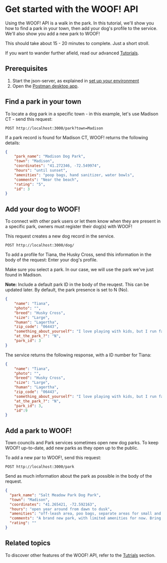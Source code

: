 # Get started with the WOOF! API
Using the WOOF! API is a walk in the park. 
In this tutorial, we'll show you how to find a park in your town, then add your dog's profile to the service. 
We'll also show you add a new park to WOOF!

This should take about 15 - 20 minutes to complete. Just a short stroll.

If you want to wander further afield, read our advanced [Tutorials](overview.md#tutorials).

## Prerequisites 
 1. Start the json-server, as explained in [set up your environment](initial-setup.md)
 2. Open the [Postman desktop app](https://www.postman.com/downloads/).
    

## Find a park in your town
To locate a dog park in a specific town - in this example, let's use Madison CT - send this request:
```
POST http://localhost:3000/park?town=Madison
```
If  a park record is found for Madison CT, WOOF! returns the following details:
```json
{
    "park_name": "Madison Dog Park",
    "town": "Madison",
    "coordinates": "41.272346, -72.549974",
    "hours": "until sunset",
    "amenities": "poop bags, hand sanitizer, water bowls",
    "comments": "Near the beach",
    "rating": "5",
    "id": 3
}
```

## Add your dog to WOOF!
To connect with other park users or let them know when they are present in a specific park, owners must register their dog(s) with WOOF!

This request creates a new dog record in the service.
```
POST http://localhost:3000/dog/
```
To add a profile for Tiana, the Husky Cross, send this information in the body of the request:
Enter your dog's profile. 

Make sure you select a park. In our case, we will use the park we've just found in Madison.

**Note:** Include a default park ID in the body of the reuqest. This can be updated later. By default, the park presence is set to N (No).  

```json
{
    "name": "Tiana",
    "photo": "",
    "breed": "Husky Cross",
    "size": "Large",
    "human": "Lagertha",
    "zip_code": "06443",
    "something_about_yourself": "I love playing with kids, but I run fast. catch me if you can",
    "at_the_park_?": "N",
    "park_id": 3
}
```
The service returns the following response, with a ID number for Tiana:

```json
{
    "name": "Tiana",
    "photo": "",
    "breed": "Husky Cross",
    "size": "Large",
    "human": "Lagertha",
    "zip_code": "06443",
    "something_about_yourself": "I love playing with kids, but I run fast. catch me if you can",
    "at_the_park_?": "N",
    "park_id": 3,
    "id":9
}
```

## Add a park to WOOF!

Town councils and Park services sometimes open new dog parks. To keep WOOF! up-to-date, add new parks as they open up to the public. 

To add a new par to WOOF!, send this request:

```
POST http://localhost:3000/park

```
Send as much information about the park as possible in the body of the request. 

```json
{
  "park_name": "Salt Meadow Park Dog Park",
  "town": "Madison",
  "coordinates": "41.265421, -72.592163",
  "hours": "open year around from dawn to dusk",
  "amenities": "off-leash area, poo bags, separate areas for small and large dogs",
  "comments": "A brand new park, with limited amenities for now. Bring your own water, dog bowl and poop bags. Can get hot. ",
  "rating": ""
}
```
## Related topics
To discover other features of the WOOF! API, refer to the [Tutrials](overview.md#tutorials) section.
